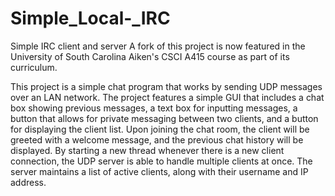 # Simple_Local-_IRC
Simple IRC client and server
A fork of this project is now featured in the University of South Carolina Aiken's CSCI A415 course as part of its curriculum.

This project is a simple chat program that works by sending UDP messages over an LAN network. 
The project features a simple GUI that includes a chat box showing previous messages, 
a text box for inputting messages, a button that allows for private messaging between two clients, and a button for displaying the client list. 
Upon joining the chat room, the client will be greeted with a welcome message, and the previous chat history will be displayed. 
By starting a new thread whenever there is a new client connection, the UDP server is able to handle multiple clients at once. 
The server maintains a list of active clients, along with their username and IP address.
